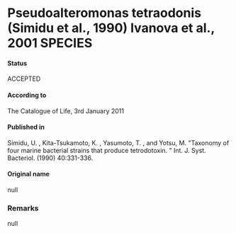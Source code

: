 # Pseudoalteromonas tetraodonis (Simidu et al., 1990) Ivanova et al., 2001 SPECIES

#### Status
ACCEPTED

#### According to
The Catalogue of Life, 3rd January 2011

#### Published in
Simidu, U. , Kita-Tsukamoto, K. , Yasumoto, T. , and Yotsu, M. "Taxonomy of four marine bacterial strains that produce tetrodotoxin. " Int. J. Syst. Bacteriol. (1990) 40:331-336.

#### Original name
null

### Remarks
null